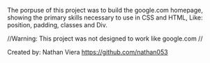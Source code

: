 The porpuse of this project was to  build the google.com homepage, showing the primary skills necessary to use  in CSS and HTML, Like: position, padding, classes and Div.


//Warning: This project was not designed to work like google.com //

Created by: Nathan Viera 
https://github.com/nathan053
